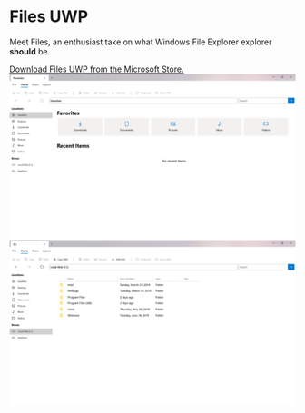 <h1>Files UWP</h1>
<p>Meet Files, an enthusiast take on what Windows File Explorer explorer <b>should</b> be.</p>
<a href="https://www.microsoft.com/store/apps/9NGHP3DX8HDX">Download Files UWP from the Microsoft Store.</a>
<b></br>
<img src="Files UWP/Assets/FilesHome.png" width="600px">
<img src="Files UWP/Assets/FilesDrive.png" width="600px">
